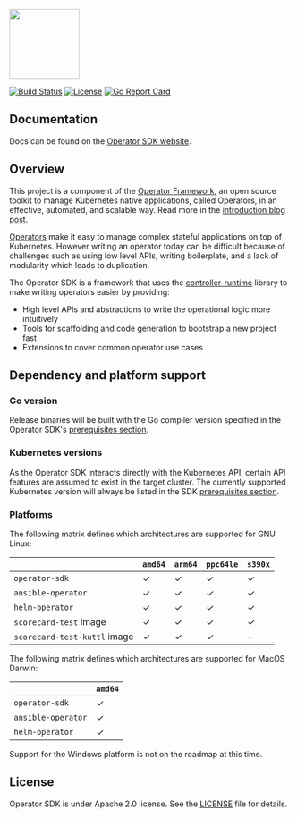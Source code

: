 <img src="website/static/operator_logo_sdk_color.svg" height="125px"></img>

[![Build Status](https://travis-ci.com/operator-framework/operator-sdk.svg?branch=master)](https://travis-ci.com/operator-framework/operator-sdk)
[![License](http://img.shields.io/:license-apache-blue.svg)](http://www.apache.org/licenses/LICENSE-2.0.html)
[![Go Report Card](https://goreportcard.com/badge/github.com/operator-framework/operator-sdk)](https://goreportcard.com/report/github.com/operator-framework/operator-sdk)

## Documentation

Docs can be found on the [Operator SDK website][sdk-docs].

## Overview

This project is a component of the [Operator Framework][of-home], an
open source toolkit to manage Kubernetes native applications, called
Operators, in an effective, automated, and scalable way. Read more in
the [introduction blog post][of-blog].

[Operators][operator-link] make it easy to manage complex stateful
applications on top of Kubernetes. However writing an operator today can
be difficult because of challenges such as using low level APIs, writing
boilerplate, and a lack of modularity which leads to duplication.

The Operator SDK is a framework that uses the
[controller-runtime][controller-runtime] library to make writing
operators easier by providing:

- High level APIs and abstractions to write the operational logic more intuitively
- Tools for scaffolding and code generation to bootstrap a new project fast
- Extensions to cover common operator use cases

## Dependency and platform support

### Go version

Release binaries will be built with the Go compiler version specified in the Operator SDK's [prerequisites section][doc-readme-prereqs].

### Kubernetes versions

As the Operator SDK interacts directly with the Kubernetes API, certain API features are assumed to exist in the target cluster.
The currently supported Kubernetes version will always be listed in the SDK [prerequisites section][doc-readme-prereqs].

### Platforms

The following matrix defines which architectures are supported for GNU Linux:

|                               |     `amd64`     |     `arm64`     |    `ppc64le`    |     `s390x`     |
|-------------------------------|-----------------|-----------------|-----------------|-----------------|
| `operator-sdk`                | ✓               | ✓               | ✓               | ✓               |
| `ansible-operator`            | ✓               | ✓               | ✓               | ✓               |
| `helm-operator`               | ✓               | ✓               | ✓               | ✓               |
| `scorecard-test` image        | ✓               | ✓               | ✓               | ✓               |
| `scorecard-test-kuttl` image  | ✓               | ✓               | ✓               | -               |

The following matrix defines which architectures are supported for MacOS Darwin:

|                               |     `amd64`     |
|-------------------------------|-----------------|
| `operator-sdk`                | ✓               |
| `ansible-operator`            | ✓               |
| `helm-operator`               | ✓               |

Support for the Windows platform is not on the roadmap at this time.

## License

Operator SDK is under Apache 2.0 license. See the [LICENSE][license_file] file for details.

[controller-runtime]: https://github.com/kubernetes-sigs/controller-runtime
[license_file]:./LICENSE
[of-home]: https://github.com/operator-framework
[of-blog]: https://coreos.com/blog/introducing-operator-framework
[operator-link]: https://coreos.com/operators/
[sdk-docs]: https://sdk.operatorframework.io
[doc-readme-prereqs]: https://sdk.operatorframework.io/docs/installation/install-operator-sdk/#prerequisites-for-compilation
